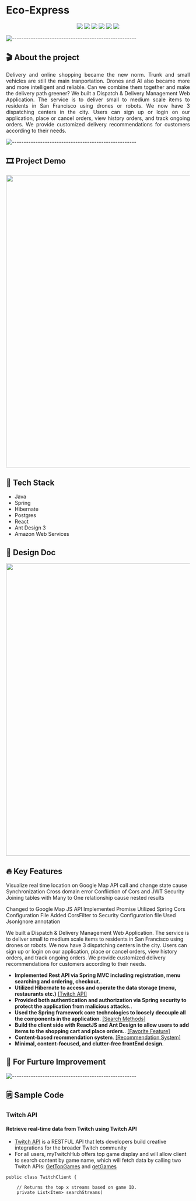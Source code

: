 # Eco-Express

<p align="center">
<img src="https://img.shields.io/badge/Backend-%20Java | Spring %20-F6922B.svg">
<img src="https://img.shields.io/badge/Frontend-%20 React | AntDesign%20-43dcf2.svg">
<img src="https://img.shields.io/badge/Framework-Spring | Hibernate %20-ec63a8.svg">
<img src="https://img.shields.io/badge/Database-%20 Postgres %20-3de540.svg">
<img src="https://img.shields.io/badge/Deployment-%20AWS EC2%20-DDC7FC.svg">
<img src="https://img.shields.io/badge/Platform-%20Fullstack Web%20-F6F063.svg">
</p>

![-----------------------------------------------------](https://raw.githubusercontent.com/andreasbm/readme/master/assets/lines/rainbow.png)

## 🎬 About the project
<p align="justify"> 
  Delivery and online shopping became the new norm. Trunk and small vehicles are still the main tranportation. Drones and AI also became more and more intelligent and reliable. Can we combine them together and make the delivery path greener?
  We built  a Dispatch & Delivery Management Web Application. The service is to deliver small to medium scale items to residents in San Francisco using drones or robots.
We now have 3 dispatching centers in the city.
Users can sign up or login on our application, place or cancel orders, view history orders, and track ongoing orders.
We provide customized  delivery recommendations for customers according to their needs.
</p>

![-----------------------------------------------------](https://raw.githubusercontent.com/andreasbm/readme/master/assets/lines/rainbow.png)

## :film_strip: Project Demo
<p align="center">
<img src="https://user-images.githubusercontent.com/78308927/132066901-2767be0a-0aa8-4828-b77e-bcc45bc8348e.gif" width="800">
</p>

## 🤖 Tech Stack

* Java
* Spring
* Hibernate
* Postgres
* React
* Ant Design 3
* Amazon Web Services

## 📐 Design Doc

<p align="center">
<img src="https://user-images.githubusercontent.com/78308927/130887360-e570d151-acb0-42f4-9051-3721bcbe103e.jpg" width=800>
</p>

## :fire: Key Features


Visualize real time location on Google Map
API call and change state cause Synchronization
Cross domain error
Confliction of Cors  and JWT Security
Joining tables with Many to One relationship cause nested results

Changed to Google Map JS API
Implemented Promise
Utilized Spring Cors Configuration File
Added CorsFilter to Security Configuration file
Used JsonIgnore annotation

We built  a Dispatch & Delivery Management Web Application. The service is to deliver small to medium scale items to residents in San Francisco using drones or robots.
We now have 3 dispatching centers in the city.
Users can sign up or login on our application, place or cancel orders, view history orders, and track ongoing orders.
We provide customized  delivery recommendations for customers according to their needs.


- **Implemented Rest API via Spring MVC including registration, menu searching and ordering, checkout.**.
- **Utilized Hibernate to access and operate the data storage (menu, restaurants etc.)** [[Twitch API]](#twitch-api)
- **Provided both authentication and authorization via Spring security to protect the application from malicious attacks.**.
- **Used the Spring framework core technologies to loosely decouple all the components in the application**. [[Search Methods]](#search-methods)
- **Build the client side with ReactJS and Ant Design to allow users to add items to the shopping cart and place orders.**. [[Favorite Feature]](#set-and-unset-favorite-items)
- **Content-based reommendation system**. [[Recommendation System]](#content-based-recommendation)
- **Minimal, content-focused, and clutter-free frontEnd design**.

## :seedling: For Furture Improvement

![-----------------------------------------------------](https://raw.githubusercontent.com/andreasbm/readme/master/assets/lines/rainbow.png)
## :spiral_notepad: Sample Code
### Twitch API
#### Retrieve real-time data from Twitch using Twitch API

 -  [Twitch API](https://dev.twitch.tv/docs/api/) is a RESTFUL API that lets developers build creative integrations for the broader Twitch community 
 -  For all users, myTwitchHub offers top game display and will allow client to search content by game name, which will fetch data by calling two Twitch APIs: [GetTopGames](https://dev.twitch.tv/docs/api/) and [getGames](https://dev.twitch.tv/docs/api/reference#get-games)
 
```
public class TwitchClient {
   
    // Returns the top x streams based on game ID.
    private List<Item> searchStreams(

